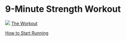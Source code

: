 # 9-Minute Strength Workout

![](https://static01.nyt.com/images/2017/03/13/well/move/strength-training-chart/strength-training-chart-superJumbo.png)
[The Workout](https://www.nytimes.com/well/guides/strength-training-plyometrics)

[How to Start Running](https://www.nytimes.com/well/guides/how-to-start-running)

